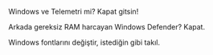 Windows ve Telemetri mi? Kapat gitsin!

Arkada gereksiz RAM harcayan Windows Defender? Kapat.

Windows fontlarını değiştir, istediğin gibi takıl.
